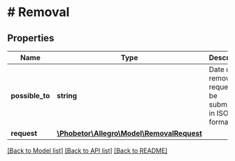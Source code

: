 # # Removal

## Properties

Name | Type | Description | Notes
------------ | ------------- | ------------- | -------------
**possible_to** | **string** | Date until a removal request can be submitted in ISO 8601 format |
**request** | [**\Phobetor\Allegro\Model\RemovalRequest**](RemovalRequest.md) |  | [optional]

[[Back to Model list]](../../README.md#models) [[Back to API list]](../../README.md#endpoints) [[Back to README]](../../README.md)
